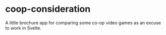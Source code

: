 # coop-consideration
A little brochure app for comparing some co-op video games as an excuse to work in Svelte.
